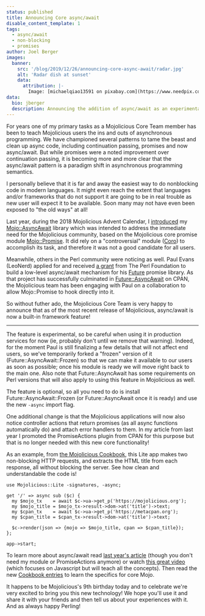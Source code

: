 ```yaml
---
status: published
title: Announcing Core async/await
disable_content_template: 1
tags:
  - async/await
  - non-blocking
  - promises
author: Joel Berger
images:
  banner:
    src: '/blog/2019/12/26/announcing-core-async-await/radar.jpg'
    alt: 'Radar dish at sunset'
    data:
      attribution: |-
        Image: [michaelqiao13591 on pixabay.com](https://www.needpix.com/photo/1768752/radar-blue-cozy-gorgeous-free-pictures-free-photos-free-images-royalty-free-free-illustrations)
data:
  bio: jberger
  description: Announcing the addition of async/await as an experimental core feature
---
```

For years one of my primary tasks as a Mojolicious Core Team member has been to teach Mojolicious users the ins and outs of asynchronous programming.
We have championed several patterns to tame the beast and clean up async code, including continuation passing, promises and now async/await.
But while promises were a noted improvement over continuation passing, it is becoming more and more clear that the async/await pattern is a paradigm shift in asynchronous programming semantics.

I personally believe that it is far and away the easiest way to do nonblocking code in modern languages.
It might even reach the extent that languages and/or frameworks that do not support it are going to be in real trouble as new user will expect it to be available.
Soon many may not have even been exposed to "the old ways" at all!

Last year, during the 2018 Mojolicious Advent Calendar, I [introduced](https://mojolicious.io/blog/2018/12/24/async-await-the-mojo-way/) my [Mojo::AsyncAwait](https://metacpan.org/pod/Mojo::AsyncAwait) library which was intended to address the immediate need for the Mojolicious community, based on the Mojolicious core promise module [Mojo::Promise](https://mojolicious.org/perldoc/Mojo/Promise).
It did rely on a "controversial" module ([Coro](https://metacpan.org/pod/Coro)) to accomplish its task, and therefore it was not a good candidate for all users.

Meanwhile, others in the Perl community were noticing as well.
Paul Evans (LeoNerd) applied for and received [a grant](https://news.perlfoundation.org/post/grant_proposal_futureasyncawai) from The Perl Foundation to build a low-level async/await mechanism for his [Future](https://metacpan.org/pod/Future) promise library.
As that project has successfully culminated in [Future::AsyncAwait](https://metacpan.org/pod/Future::AsyncAwait) on CPAN, the Mojolicious team has been engaging with Paul on a collaboration to allow Mojo::Promise to hook directly into it.

So without futher ado, the Mojolicious Core Team is very happy to announce that as of the most recent release of Mojolicious, async/await is now a built-in framework feature!

---

The feature is experimental, so be careful when using it in production services for now (ie, probably don't until we remove that warning).
Indeed, for the moment Paul is still finalizing a few details that will not affect end users, so we've temporarily forked a "frozen" version of it (Future::AsyncAwait::Frozen) so that we can make it available to our users as soon as possible; once his module is ready we will move right back to the main one.
Also note that Future::AsyncAwait has some requirements on Perl versions that will also apply to using this feature in Mojolicious as well.

The feature is optional, so all you need to do is install Future::AsyncAwait::Frozen (or Future::AsyncAwait once it is ready) and use the new `-async` import flag.

One additional change is that the Mojolicious applications will now also notice controller actions that return promises (as all async functions automatically do) and attach error handlers to them.
In my article from last year I promoted the PromiseActions plugin from CPAN for this purpose but that is no longer needed with this new core functionality!

As an example, from [the Mojolicious Cookbook](https://mojolicious.org/perldoc/Mojolicious/Guides/Cookbook#async-await), this Lite app makes two non-blocking HTTP requests, and extracts the HTML title from each response, all without blocking the server.
See how clean and understandable the code is!

    use Mojolicious::Lite -signatures, -async;

    get '/' => async sub ($c) {
      my $mojo_tx    = await $c->ua->get_p('https://mojolicious.org');
      my $mojo_title = $mojo_tx->result->dom->at('title')->text;
      my $cpan_tx    = await $c->ua->get_p('https://metacpan.org');
      my $cpan_title = $cpan_tx->result->dom->at('title')->text;

      $c->render(json => {mojo => $mojo_title, cpan => $cpan_title});
    };

    app->start;

To learn more about async/await read [last year's article](https://mojolicious.io/blog/2018/12/24/async-await-the-mojo-way/) (though you don't need my module or PromiseActions anymore) or watch [this great video](https://www.youtube.com/watch?v=gB-OmN1egV8) (which focuses on Javascript but will teach all the concepts).
Then read the new [Cookbook entries](https://mojolicious.org/perldoc/Mojolicious/Guides/Cookbook#async-await) to learn the specifics for core Mojo.

It happens to be Mojolicious's 9th birthday today and to celebrate we're very excited to bring you this new technology!
We hope you'll use it and share it with your friends and then tell us about your experiences with it.
And as always happy Perling!
